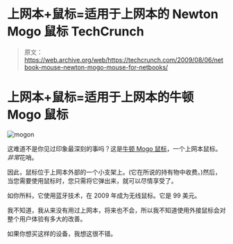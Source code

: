 # 上网本+鼠标=适用于上网本的 Newton Mogo 鼠标 TechCrunch

> 原文：<https://web.archive.org/web/https://techcrunch.com/2009/08/06/netbook-mouse-newton-mogo-mouse-for-netbooks/>

# 上网本+鼠标=适用于上网本的牛顿 Mogo 鼠标

![mogon](img/a9704d3384f61fe57b523e1a7247105a.png "mogon")

这难道不是你见过印象最深刻的事吗？这是[牛顿 Mogo 鼠标](https://web.archive.org/web/20221007104914/http://www.businesswire.com/portal/site/home/permalink/?ndmViewId=news_view&newsId=20090805006012&newsLang=en)，一个上网本鼠标。*非常*花哨。

因此，鼠标位于上网本外部的一个小支架上。(它在所说的持有物中收费。)然后，当您需要使用鼠标时，您只需将它弹出来，就可以尽情享受了。

如你所料，它使用蓝牙技术，在 2009 年成为无线鼠标。它是 99 美元。

我不知道，我从来没有用过上网本，将来也不会，所以我不知道使用外接鼠标会对整个用户体验有多大的改善。

如果你想买这样的设备，我想这很不错。